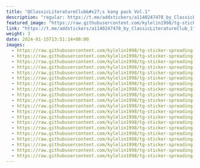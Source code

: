 ```yaml
---
title: "@ClassicLiteratureClub&#x27;s kang pack Vol.1"
description: "regular: https://t.me/addstickers/a1140247478_by_ClassicLiteratureClub_1"
featured_image: "https://raw.githubusercontent.com/kylelin1998/tg-sticker-spreading-worldwide-images/main/img/8359d640-6858-4a2f-93d4-63f9ca8f72b5.jpg"
link: "https://t.me/addstickers/a1140247478_by_ClassicLiteratureClub_1"
weight: 3
date: 2024-01-15T13:51:14+08:00
images:
  - https://raw.githubusercontent.com/kylelin1998/tg-sticker-spreading-worldwide-images/main/img/8359d640-6858-4a2f-93d4-63f9ca8f72b5.jpg
  - https://raw.githubusercontent.com/kylelin1998/tg-sticker-spreading-worldwide-images/main/img/2f7340c2-2515-4aa1-8a34-09954dacfb75.jpg
  - https://raw.githubusercontent.com/kylelin1998/tg-sticker-spreading-worldwide-images/main/img/947b82e3-8b1c-4082-bee8-f47a18ad17c4.jpg
  - https://raw.githubusercontent.com/kylelin1998/tg-sticker-spreading-worldwide-images/main/img/06d12ca4-d1cc-49cb-acf8-d6fc38117fa9.jpg
  - https://raw.githubusercontent.com/kylelin1998/tg-sticker-spreading-worldwide-images/main/img/1a4d0382-99cd-471d-a5ce-18192f591638.jpg
  - https://raw.githubusercontent.com/kylelin1998/tg-sticker-spreading-worldwide-images/main/img/2be57dab-2ee7-4c81-84c5-95e5724bcaed.jpg
  - https://raw.githubusercontent.com/kylelin1998/tg-sticker-spreading-worldwide-images/main/img/034c1767-6a6e-43aa-b7fc-4bb1ebb00321.jpg
  - https://raw.githubusercontent.com/kylelin1998/tg-sticker-spreading-worldwide-images/main/img/085aa7b9-78e7-46b3-87bd-ff02ff945f7b.jpg
  - https://raw.githubusercontent.com/kylelin1998/tg-sticker-spreading-worldwide-images/main/img/7063d2fd-8667-4595-8424-28c876898c34.jpg
  - https://raw.githubusercontent.com/kylelin1998/tg-sticker-spreading-worldwide-images/main/img/2eb3a068-7ba8-4d36-a217-30b919dd6515.jpg
  - https://raw.githubusercontent.com/kylelin1998/tg-sticker-spreading-worldwide-images/main/img/f7b161ad-a9a3-41a5-958a-de1f5c2f0dc6.jpg
  - https://raw.githubusercontent.com/kylelin1998/tg-sticker-spreading-worldwide-images/main/img/25e1ba35-8bcf-4353-8fdf-559ac2e2b316.jpg
  - https://raw.githubusercontent.com/kylelin1998/tg-sticker-spreading-worldwide-images/main/img/53c2f7e3-9fc0-4567-8381-7e9b65fa93eb.jpg
  - https://raw.githubusercontent.com/kylelin1998/tg-sticker-spreading-worldwide-images/main/img/e87e8af0-9e66-4f56-b0ae-4da59d4741c6.jpg
  - https://raw.githubusercontent.com/kylelin1998/tg-sticker-spreading-worldwide-images/main/img/ed770eff-3b1d-4462-848e-c7a7c1811248.jpg
  - https://raw.githubusercontent.com/kylelin1998/tg-sticker-spreading-worldwide-images/main/img/f9c72805-c1ed-446e-8e94-874529f4ccda.jpg
  - https://raw.githubusercontent.com/kylelin1998/tg-sticker-spreading-worldwide-images/main/img/9552e5e4-bbed-4b91-b38e-2982e54e8c6c.jpg
  - https://raw.githubusercontent.com/kylelin1998/tg-sticker-spreading-worldwide-images/main/img/10a43b60-1717-407c-a4a6-0ad5f47eae33.jpg
  - https://raw.githubusercontent.com/kylelin1998/tg-sticker-spreading-worldwide-images/main/img/88bda448-de93-44fc-be4f-4d9c3d861544.jpg
  - https://raw.githubusercontent.com/kylelin1998/tg-sticker-spreading-worldwide-images/main/img/828896a7-b7b3-4bb0-a08c-cbc3205dde8e.jpg
---
```

